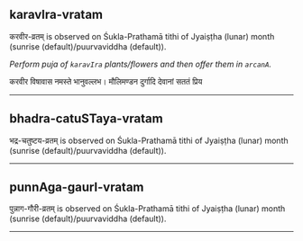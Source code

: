 ## karavIra-vratam
करवीर-व्रतम् is observed on Śukla-Prathamā tithi of Jyaiṣṭha (lunar) month (sunrise (default)/puurvaviddha (default)).

_Perform puja of `karavIra` plants/flowers and then offer them in `arcanA`._

करवीर विषावास नमस्ते भानुवल्लभ।
मौलिमण्डन दुर्गादि देवानां सततं प्रिय

---
## bhadra-catuSTaya-vratam
भद्र-चतुष्टय-व्रतम् is observed on Śukla-Prathamā tithi of Jyaiṣṭha (lunar) month (sunrise (default)/puurvaviddha (default)).



---
## punnAga-gaurI-vratam
पुन्नाग-गौरी-व्रतम् is observed on Śukla-Prathamā tithi of Jyaiṣṭha (lunar) month (sunrise (default)/puurvaviddha (default)).



---

